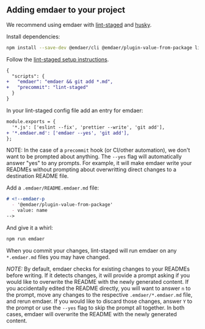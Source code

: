## Adding emdaer to your project

We recommend using emdaer with [lint-staged](https://github.com/okonet/lint-staged) and [husky](https://github.com/typicode/husky).

Install dependencies:

```sh
npm install --save-dev @emdaer/cli @emdaer/plugin-value-from-package lint-staged husky
```

Follow the [lint-staged setup instructions](https://github.com/okonet/lint-staged#installation-and-setup).

```diff
{
  "scripts": {
+   "emdaer": "emdaer && git add *.md",
+   "precommit": "lint-staged"
  }
}
```

In your lint-staged config file add an entry for emdaer:

```diff
module.exports = {
  '*.js': ['eslint --fix', 'prettier --write', 'git add'],
+ '*.emdaer.md': ['emdaer --yes', 'git add'],
};
```

NOTE: In the case of a `precommit` hook (or CI/other automation), we don't want to be prompted about anything. The `--yes` flag will automatically answer "yes" to any prompts. For example, it will make emdaer write your READMEs without prompting about overwritting direct changes to a destination README file.

Add a `.emdaer/README.emdaer.md` file:

<!-- prettier-ignore-start -->
```md
# <!--emdaer-p
  - '@emdaer/plugin-value-from-package'
  - value: name
-->
```
<!-- prettier-ignore-end -->

And give it a whirl:

```sh
npm run emdaer
```

When you commit your changes, lint-staged will run emdaer on any `*.emdaer.md` files you may have changed.

_NOTE:_ By default, emdaer checks for existing changes to your READMEs before writing. If it detects changes, it will provide a prompt asking if you would like to overwrite the README with the newly generated content. If you accidentally edited the README directly, you will want to answer `n` to the prompt, move any changes to the respective `.emdaer/*.emdaer.md` file, and rerun emdaer. If you would like to discard those changes, answer `Y` to the prompt or use the `--yes` flag to skip the prompt all together. In both cases, emdaer will overwrite the README with the newly generated content.
